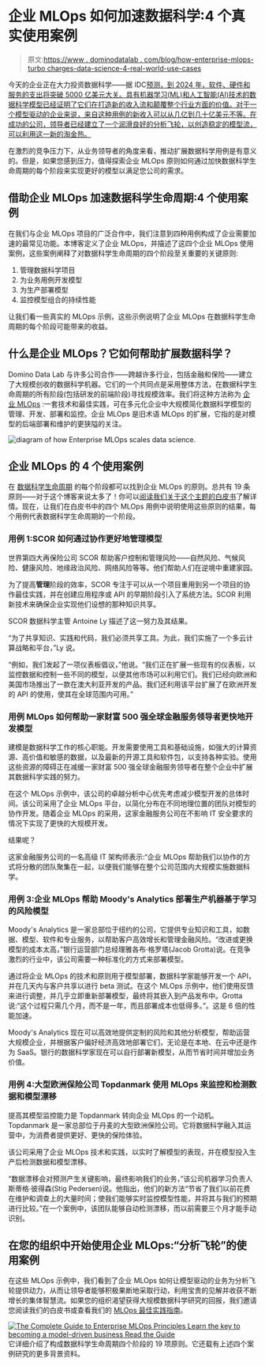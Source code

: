 # 企业 MLOps 如何加速数据科学:4 个真实使用案例

> 原文:[https://www . dominodatalab . com/blog/how-enterprise-mlops-turbo charges-data-science-4-real-world-use-cases](https://www.dominodatalab.com/blog/how-enterprise-mlops-turbocharges-data-science-4-real-world-use-cases)

今天的企业正在大力投资数据科学——据 IDC[预测，到 2024 年，软件、硬件和服务的支出将突破 5000 亿美元大关。具有机器学习(ML)和人工智能(AI)技术的数据科学模型已经证明了它们在打造新的收入流和颠覆整个行业方面的价值。对于一个模型驱动的企业来说，来自这种用例的新收入可以从几亿到几十亿美元不等。在成功的公司，领导者已经建立了一个润滑良好的分析飞轮，以创造稳定的模型流，可以利用这一新的淘金热。](https://www.idc.com/getdoc.jsp?containerId=prUS48127321)

在激烈的竞争压力下，从业务领导者的角度来看，推动扩展数据科学用例是有意义的。但是，如果您感到压力，值得探索企业 MLOps 原则如何通过加快数据科学生命周期的每个阶段来实现更好的模型以满足您公司的需求。

## 借助企业 MLOps 加速数据科学生命周期:4 个使用案例

在我们与企业 MLOps 项目的广泛合作中，我们注意到四种用例构成了企业需要加速的最常见功能。本博客定义了企业 MLOps，并描述了这四个企业 MLOps 使用案例，这些案例阐释了对数据科学生命周期的四个阶段至关重要的关键原则:

1.  管理数据科学项目
2.  为业务用例开发模型
3.  为生产部署模型
4.  监控模型组合的持续性能

让我们看一些真实的 MLOps 示例，这些示例说明了企业 MLOps 在数据科学生命周期的每个阶段可能带来的收益。

## 什么是企业 MLOps？它如何帮助扩展数据科学？

Domino Data Lab 与许多公司合作——跨越许多行业，包括金融和保险——建立了大规模创收的数据科学机器。它们的一个共同点是采用整体方法，在数据科学生命周期的所有阶段(包括研发的前端阶段)寻找规模效率。我们将这种方法称为 [企业 MLOps](https://www.dominodatalab.com/resources/a-guide-to-enterprise-mlops/) :一套技术和最佳实践，可在多元化企业中大规模简化数据科学模型的管理、开发、部署和监控。企业 MLOps 是旧术语 MLOps 的扩展，它指的是对模型的后端部署和维护的更狭隘的关注。

![diagram of how Enterprise MLOps scales data science.](../Images/298db31298a01e0cfb9ee5ea473a60fd.png)

## 企业 MLOps 的 4 个使用案例

在 [数据科学生命周期](https://blog.dominodatalab.com/adopting-the-4-step-data-science-lifecycle-for-data-science-projects) 的每个阶段都可以找到企业 MLOps 的原则。总共有 19 条原则——对于这个博客来说太多了！你可以[阅读我们关于这个主题的白皮书](/resources/guide-to-enterprise-ml-ops-principles)了解详情。现在，让我们在白皮书中的四个 MLOps 用例中说明使用这些原则的结果，每个用例代表数据科学生命周期的一个阶段。

### 用例 1:SCOR 如何通过协作更好地管理模型

世界第四大再保险公司 SCOR 帮助客户控制和管理风险——自然风险、气候风险、健康风险、地缘政治风险、网络风险等等。他们帮助人们在逆境中重建家园。

为了提高**管理**阶段的效率，SCOR 专注于可以从一个项目重用到另一个项目的协作最佳实践，并在创建应用程序或 API 的早期阶段引入了系统方法。SCOR 利用新技术来确保企业实现他们设想的那种知识共享。

SCOR 数据科学主管 Antoine Ly 描述了这一努力及其结果。

“为了共享知识、实践和代码，我们必须共享工具。为此，我们实施了一个多云计算战略和平台，”Ly 说。

“例如，我们发起了一项仪表板倡议，”他说。“我们正在扩展一些现有的仪表板，以监控数据和控制一些不同的模型，以便其他市场可以利用它们。我们已经向欧洲和美国市场推出了一款在澳大利亚开发的产品。我们还利用该平台扩展了在欧洲开发的 API 的使用，使其在全球范围内可用。”

### 用例 MLOps 如何帮助一家财富 500 强全球金融服务领导者更快地开发模型

建模是数据科学工作的核心职能。开发需要使用工具和基础设施，如强大的计算资源、高价值和敏感的数据，以及最新的开源工具和软件包，以支持各种实验。使用这些资源的障碍正在减缓一家财富 500 强全球金融服务领导者在整个企业中扩展其数据科学实践的努力。

在这个 MLOps 示例中，该公司的卓越分析中心优先考虑减少模型开发的总体时间。该公司采用了企业 MLOps 平台，以简化分布在不同地理位置的团队对模型的协作开发。随着企业 MLOps 的采用，这家金融服务公司在不影响 IT 安全要求的情况下实现了更快的大规模开发。

结果呢？

这家金融服务公司的一名高级 IT 架构师表示:“企业 MLOps 帮助我们以协作的方式将分散的团队聚集在一起，以便我们能够在整个公司范围内大规模实施数据科学。

### 用例 3:企业 MLOps 帮助 Moody's Analytics 部署生产机器基于学习的风险模型

Moody's Analytics 是一家总部位于纽约的公司，它提供专业知识和工具，如数据、模型、软件和专业服务，以帮助客户高效增长和管理金融风险。“改进或更换模型的成本太高，”银行运营部门总经理雅各布·格罗塔(Jacob Grotta)说。在竞争激烈的行业中，该公司需要一种标准化的方式来部署模型。

通过将企业 MLOps 的技术和原则用于模型部署，数据科学家能够开发一个 API，并在几天内与客户共享以进行 beta 测试。在这个 MLOps 示例中，他们使用反馈来进行调整，并几乎立即重新部署模型，最终将其嵌入到产品发布中。Grotta 说:“这个过程只需几个月，而不是一年，而且部署成本也低得多。”。这是 6 倍的性能加速。

Moody's Analytics 现在可以高效地提供定制的风险和其他分析模型，帮助运营大规模企业，并根据客户偏好经济高效地部署它们，无论是在本地、在云中还是作为 SaaS。银行的数据科学家现在可以自行部署新模型，从而节省时间并增加业务价值。

### 用例 4:大型欧洲保险公司 Topdanmark 使用 MLOps 来监控和检测数据和模型漂移

提高其模型监控能力是 Topdanmark 转向企业 MLOps 的一个动机。Topdanmark 是一家总部位于丹麦的大型欧洲保险公司。它将数据科学融入其运营中，为消费者提供更好、更快的保险体验。

该公司采用了企业 MLOps 技术和实践，以实时了解模型的表现，并在模型投入生产后检测数据和模型漂移。

“数据漂移会对预测产生关键影响，最终影响我们的业务，”该公司机器学习负责人斯蒂格·彼得森(Stig Pedersen)说。他指出，他们的新方法“节省了我们以前花费在维护和调查上的大量时间；使我们能够实时监控模型性能，并将其与我们的预期进行比较。”在一个案例中，该团队能够自动检测漂移，而以前需要三个月才能手动识别。

## 在您的组织中开始使用企业 MLOps:“分析飞轮”的使用案例

在这些 MLOps 示例中，我们看到了企业 MLOps 如何让模型驱动的业务为分析飞轮提供动力，从而让领导者能够积极果断地采取行动，利用宝贵的见解并收获不断增长的集体智慧流。如果您的组织渴望获得大规模数据科学研究的回报，我们邀请您阅读我们的白皮书或查看我们的 [MLOps 最佳实践指南](https://blog.dominodatalab.com/mlops-best-practices-for-large-organizations)。

[![The Complete Guide to  Enterprise MLOps Principles  Learn the key to becoming a model-driven business Read the Guide](../Images/9c077285252ec960ecf5eff9b9d6c5dc.png)](https://cta-redirect.hubspot.com/cta/redirect/6816846/4670a0fa-8832-4636-93d7-a77ea2f9611c)  它详细介绍了构成数据科学生命周期四个阶段的 19 项原则。它还载有上述四个案例研究的更多背景资料。